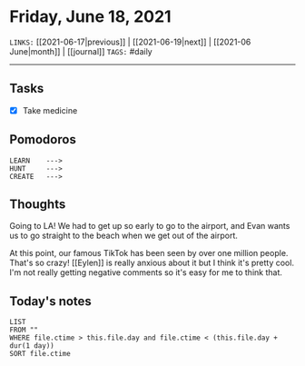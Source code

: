 # Friday, June 18, 2021
`LINKS:` [[2021-06-17|previous]] | [[2021-06-19|next]] |  [[2021-06 June|month]] | [[journal]] 
`TAGS:` #daily

---
## Tasks
- [x]  Take medicine

## Pomodoros
```
LEARN    ---> 
HUNT     ---> 
CREATE   ---> 
```

## Thoughts
Going to LA! We had to get up so early to go to the airport, and Evan wants us to go straight to the beach when we get out of the airport. 

At this point, our famous TikTok has been seen by over one million people. That's so crazy! [[Eylen]] is really anxious about it but I think it's pretty cool. I'm not really getting negative comments so it's easy for me to think that. 

## Today's notes
```dataview
LIST 
FROM ""
WHERE file.ctime > this.file.day and file.ctime < (this.file.day + dur(1 day))
SORT file.ctime
```
